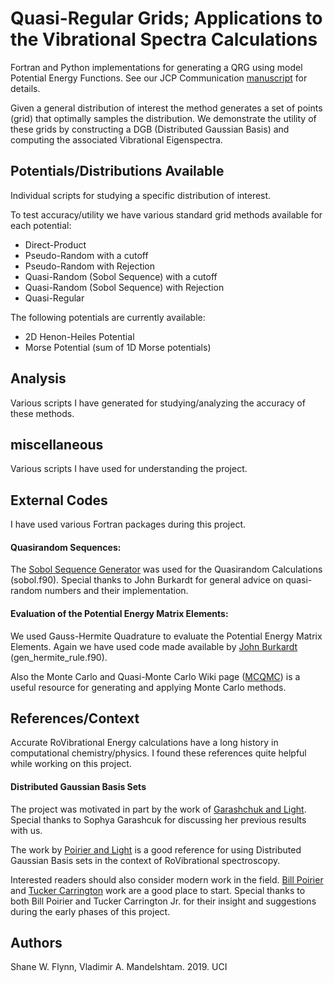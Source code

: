 # Quasi-Regular Grids; Applications to the Vibrational Spectra Calculations
Fortran and Python implementations for generating a QRG using model Potential
Energy Functions.
See our JCP Communication [manuscript](https://doi.org/10.1063/1.5134677) for details.

Given a general distribution of interest the method generates a set of points
(grid) that optimally samples the distribution.
We demonstrate the utility of these grids by constructing a DGB
(Distributed Gaussian Basis) and computing the associated Vibrational
Eigenspectra.

## Potentials/Distributions Available
Individual scripts for studying a specific distribution of interest.

To test accuracy/utility we have various standard grid methods available for
each potential:
* Direct-Product
* Pseudo-Random with a cutoff
* Pseudo-Random with Rejection
* Quasi-Random (Sobol Sequence) with a cutoff
* Quasi-Random (Sobol Sequence) with Rejection
* Quasi-Regular

The following potentials are currently available:
* 2D Henon-Heiles Potential
* Morse Potential (sum of 1D Morse potentials)

## Analysis
Various scripts I have generated for studying/analyzing the accuracy of these
methods.

## miscellaneous
Various scripts I have used for understanding the project.

## External Codes
I have used various Fortran packages during this project.

#### Quasirandom Sequences:
The [Sobol Sequence Generator](https://people.sc.fsu.edu/~jburkardt/f_src/sobol/sobol.html) was used for the Quasirandom Calculations (sobol.f90).
Special thanks to John Burkardt for general advice on quasi-random numbers and
their implementation.

#### Evaluation of the Potential Energy Matrix Elements:
We used Gauss-Hermite Quadrature to evaluate the Potential Energy Matrix
Elements.
Again we have used code made available by [John Burkardt](https://people.sc.fsu.edu/~jburkardt/f_src/gen_hermite_rule/gen_hermite_rule.html)
(gen_hermite_rule.f90).

Also the Monte Carlo and Quasi-Monte Carlo Wiki page ([MCQMC](http://roth.cs.kuleuven.be/wiki/Main_Page)) is a useful resource for generating and applying Monte Carlo methods.

## References/Context
Accurate RoVibrational Energy calculations have a long history in computational
chemistry/physics.
I found these references quite helpful while working on this project.

#### Distributed Gaussian Basis Sets
The project was motivated in part by the work of [Garashchuk and Light](https://aip.scitation.org/doi/abs/10.1063/1.1348022).
Special thanks to Sophya Garashcuk for discussing her previous results with us.

The work by [Poirier and Light](https://aip.scitation.org/doi/abs/10.1063/1.481787) is a good reference for using Distributed Gaussian Basis sets in the
context of RoVibrational spectroscopy.

Interested readers should also consider modern work in the field.
[Bill Poirier](https://aip.scitation.org/doi/full/10.1063/1.4769402) and
[Tucker Carrington](https://aip.scitation.org/doi/full/10.1063/1.3246593) work
are a good place to start.
Special thanks to both Bill Poirier and Tucker Carrington Jr. for their insight
and suggestions during the early phases of this project.

## Authors
Shane W. Flynn, Vladimir A. Mandelshtam. 2019. UCI
